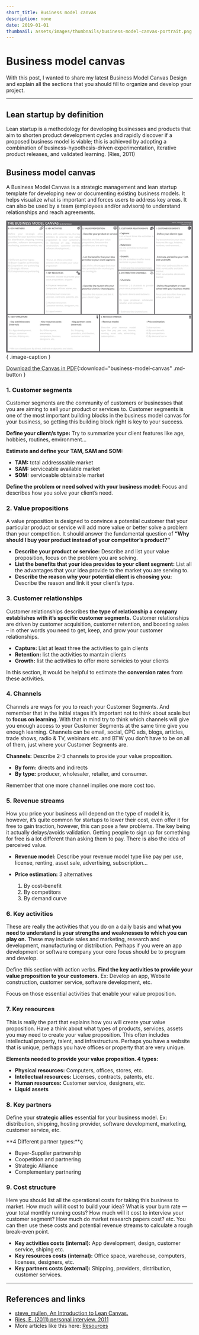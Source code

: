 ```yaml
---
short_title: Business model canvas
description: none
date: 2019-01-01
thumbnail: assets/images/thumbnails/business-model-canvas-portrait.png
---
```


# Business model canvas

With this post, I wanted to share my latest Business Model Canvas Design and explain all the sections that you should fill to organize and develop your project.

---

## Lean startup by definition

Lean startup is a methodology for developing businesses and products that aim to shorten product development cycles and rapidly discover if a proposed business model is viable; this is achieved by adopting a combination of business-hypothesis-driven experimentation, iterative product releases, and validated learning.
(Ries, 2011)


## Business model canvas

A Business Model Canvas is a strategic management and lean startup template for developing new or documenting existing business models. It helps visualize what is important and forces users to address key areas. It can also be used by a team (employees and/or advisors) to understand relationships and reach agreements.

![Lean Startup Business Model Canvas](../../assets/images/resources/business-model-canvas.png){ .image-caption }

[Download the Canvas in PDF](../../assets/docs/business-model-canvas.pdf){:download="business-model-canvas" .md-button }


### 1. Customer segments

Customer segments are the community of customers or businesses that you are aiming to sell your product or services to. Customer segments is one of the most important building blocks in the business model canvas for your business, so getting this building block right is key to your success.

**Define your client/s type:** Try to summarize your client features like age, hobbies, routines, environment...

**Estimate and define your TAM, SAM and SOM:**

- **TAM:** total addresssable market
- **SAM:** serviceable available market
- **SOM:** serviceable obtainable market

**Define the problem or need solved with your business model:** Focus and describes how you solve your client’s need.


### 2. Value propositions

A value proposition is designed to convince a potential customer that your particular product or service will add more value or better solve a problem than your competition. It should answer the fundamental question of **“Why should I buy your product instead of your competitor’s product?”**

- **Describe your product or service:** Describe and list your value proposition, focus on the problem you are solving.
- **List the benefits that your idea provides to your client segment:** List all the advantages that your idea provide to the market you are serving to.
- **Describe the reason why your potential client is choosing you:** Describe the reason and link it your client’s type.


### 3. Customer relationships

Customer relationships describes **the type of relationship a company establishes with it’s specific customer segments.** Customer relationships are driven by customer acquisition, customer retention, and boosting sales – in other words you need to get, keep, and grow your customer relationships.

- **Capture:** List at least three the activities to gain clients
- **Retention:** list the activities to mantain clients
- **Growth:** list the activities to offer more servicies to your clients

In this section, it would be helpful to estimate the **conversion rates** from these activities.


### 4. Channels

Channels are ways for you to reach your Customer Segments. And remember that in the initial stages it’s important not to think about scale but to **focus on learning**. With that in mind try to think which channels will give you enough access to your Customer Segments at the same time give you enough learning. Channels can be email, social, CPC ads, blogs, articles, trade shows, radio & TV, webinars etc. and BTW you don’t have to be on all of them, just where your Customer Segments are.

**Channels:** Describe 2-3 channels to provide your value proposition.

- **By form:** directs and indirects
- **By type:** producer, wholesaler, retailer, and consumer.

Remember that one more channel implies one more cost too.


### 5. Revenue streams

How you price your business will depend on the type of model it is, however, it’s quite common for startups to lower their cost, even offer it for free to gain traction, however, this can pose a few problems. The key being it actually delays/avoids validation. Getting people to sign up for something for free is a lot different than asking them to pay. There is also the idea of perceived value.

- **Revenue model:** Describe your revenue model type like pay per use, license, renting, asset sale, advertising, subscription...

- **Price estimation:** 3 alternatives
	1. By cost-benefit
	2. By competitors
	3. By demand curve


### 6. Key activities

These are really the activities that you do on a daily basis and **what you need to understand is your strengths and weaknesses to which you can play on.** These may include sales and marketing, research and development, manufacturing or distribution. Perhaps if you were an app development or software company your core focus should be to program and develop.

Define this section with action verbs. **Find the key activities to provide your value proposition to your customers.** Ex: Develop an app, Website construction, customer service, software development, etc.

Focus on those essential activities that enable your value proposition.


### 7. Key resources

This is really the part that explains how you will create your value proposition. Have a think about what types of products, services, assets you may need to create your value proposition. This often includes intellectual property, talent, and infrastructure. Perhaps you have a website that is unique, perhaps you have offices or property that are very unique.

**Elements needed to provide your value proposition. 4 types:**

- **Physical resources:** Computers, offices, stores, etc.
- **Intellectual resources:** Licenses, contracts, patents, etc.
- **Human resources:** Customer service, designers, etc.
- **Liquid assets**


### 8. Key partners

Define your **strategic allies** essential for your business model.
Ex: distribution, shipping, hosting provider, software development, marketing, customer service, etc.

**4 Different partner types:**ç

- Buyer-Supplier partnership
- Coopetition and partnering
- Strategic Alliance
- Complementary partnering


### 9. Cost structure

Here you should list all the operational costs for taking this business to market. How much will it cost to build your idea? What is your burn rate — your total monthly running costs? How much will it cost to interview your customer segment? How much do market research papers cost? etc. You can then use these costs and potential revenue streams to calculate a rough break-even point.

- **Key activities costs (internal):** App development, design, customer service, shiping etc.
- **Key resources costs (internal):** Office space, warehouse, computers, licenses, designers, etc.
- **Key partners costs (external):** Shipping, providers, distribution, customer services.

---

## References and links

- [steve_mullen, An Introduction to Lean Canvas.](https://medium.com/@steve_mullen/an-introduction-to-lean-canvas-5c17c469d3e0)
- [Ries, E. (2011) personal interview. 2011](https://www.fastcompany.com/1778706/eric-ries-lean-startup-machine)
- More articles like this here: [Resources](https://carlosgrande.me/category/resources/)